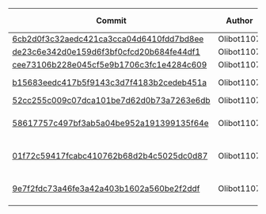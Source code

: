 
| Commit | Author | Message | Files Changed |
|--------|--------|---------|---------------|
| [6cb2d0f3c32aedc421ca3cca04d6410fdd7bd8ee](https://github.com/Olibot1107/games/commit/6cb2d0f3c32aedc421ca3cca04d6410fdd7bd8ee) | Olibot1107 | Update README.md |  |
| [de23c6e342d0e159d6f3bf0cfcd20b684fe44df1](https://github.com/Olibot1107/games/commit/de23c6e342d0e159d6f3bf0cfcd20b684fe44df1) | Olibot1107 | updayeee |  |
| [cee73106b228e045cf5e9b1706c3fc1e4284c609](https://github.com/Olibot1107/games/commit/cee73106b228e045cf5e9b1706c3fc1e4284c609) | Olibot1107 | Create tmp.txt |  |
| [b15683eedc417b5f9143c3d7f4183b2cedeb451a](https://github.com/Olibot1107/games/commit/b15683eedc417b5f9143c3d7f4183b2cedeb451a) | Olibot1107 | Rename tmp.txt to Pages/tmp.txt |  |
| [52cc255c009c07dca101be7d62d0b73a7263e6db](https://github.com/Olibot1107/games/commit/52cc255c009c07dca101be7d62d0b73a7263e6db) | Olibot1107 | Added stuff yn |  |
| [58617757c497bf3ab5a04be952a191399135f64e](https://github.com/Olibot1107/games/commit/58617757c497bf3ab5a04be952a191399135f64e) | Olibot1107 | Rename video.html.txt to video.html |  |
| [01f72c59417fcabc410762b68d2b4c5025dc0d87](https://github.com/Olibot1107/games/commit/01f72c59417fcabc410762b68d2b4c5025dc0d87) | Olibot1107 | Merge pull request #1 from hello12111211/main |  |
| [9e7f2fdc73a46fe3a42a403b1602a560be2f2ddf](https://github.com/Olibot1107/games/commit/9e7f2fdc73a46fe3a42a403b1602a560be2f2ddf) | Olibot1107 | Merge pull request #2 from hello12111211/main |  |
